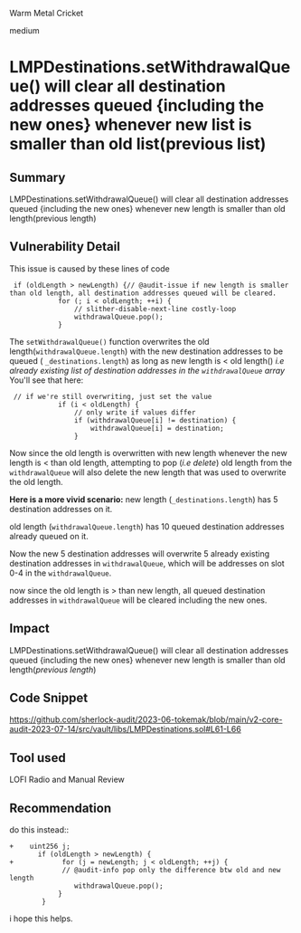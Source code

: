 Warm Metal Cricket

medium

# LMPDestinations.setWithdrawalQueue() will clear all destination addresses queued {including the new ones} whenever new list is smaller than old list(previous list)

## Summary
LMPDestinations.setWithdrawalQueue() will clear all destination addresses queued {including the new ones} whenever new length is smaller than old length(previous length)

## Vulnerability Detail
This issue is caused by these lines of code
```solidity
 if (oldLength > newLength) {// @audit-issue if new length is smaller than old length, all destination addresses queued will be cleared.
            for (; i < oldLength; ++i) {
                // slither-disable-next-line costly-loop
                withdrawalQueue.pop();
            }
```

The `setWithdrawalQueue()`  function overwrites the old length(`withdrawalQueue.length`) with the new destination addresses to be queued ( `_destinations.length`) as long as new length is < old length() _i.e already existing list of destination addresses in the `withdrawalQueue` array_
You'll see that here:
```solidity
 // if we're still overwriting, just set the value
            if (i < oldLength) {
                // only write if values differ
                if (withdrawalQueue[i] != destination) {
                    withdrawalQueue[i] = destination;
                }
```
Now since the old length is overwritten with new length whenever the new length is < than old length, attempting to pop (_i.e delete_) old length from the `withdrawalQueue` will also delete the new length that was used to overwrite the old length.


**Here is a more vivid scenario:**
new length (`_destinations.length`) has 5 destination addresses on it.

old length (`withdrawalQueue.length`) has 10 queued destination addresses already queued on it.

Now the new 5 destination addresses will overwrite 5 already existing destination addresses in `withdrawalQueue`, which will be addresses on slot 0-4 in the `withdrawalQueue`.

now since the old length is > than new length, all queued destination addresses in `withdrawalQueue` will be cleared including the new ones.

## Impact
LMPDestinations.setWithdrawalQueue() will clear all destination addresses queued {including the new ones} whenever new length is smaller than old length(_previous length_)

## Code Snippet
https://github.com/sherlock-audit/2023-06-tokemak/blob/main/v2-core-audit-2023-07-14/src/vault/libs/LMPDestinations.sol#L61-L66
## Tool used

LOFI Radio and Manual Review

## Recommendation

do this  instead::
```solidity
+    uint256 j;
       if (oldLength > newLength) {
+            for (j = newLength; j < oldLength; ++j) {
             // @audit-info pop only the difference btw old and new length
                withdrawalQueue.pop();
            }
        }
```

i hope this helps.